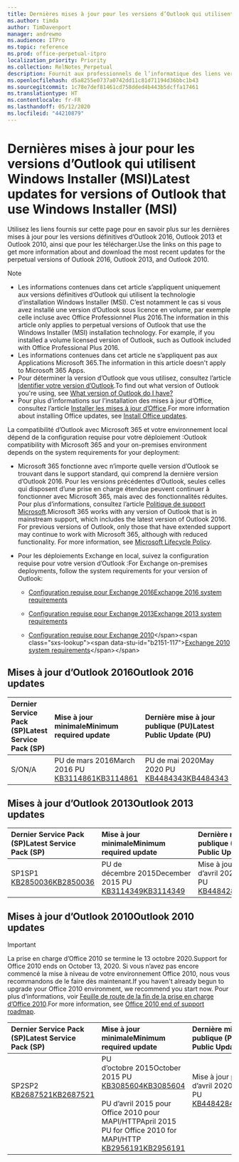 ```yaml
---
title: Dernières mises à jour pour les versions d’Outlook qui utilisent Windows Installer (MSI)
ms.author: timda
author: TimDavenport
manager: andrewmo
ms.audience: ITPro
ms.topic: reference
ms.prod: office-perpetual-itpro
localization_priority: Priority
ms.collection: RelNotes_Perpetual
description: Fournit aux professionnels de l’informatique des liens vers les dernières informations sur les mises à jour pour les versions définitives d’Outlook 2016, Outlook 2013 et Outlook 2010
ms.openlocfilehash: d5a8255e0737a0742dd11c81d71194d36bbc1b43
ms.sourcegitcommit: 1c78e7def81461cd758dded4b443b5dcffa17461
ms.translationtype: HT
ms.contentlocale: fr-FR
ms.lasthandoff: 05/12/2020
ms.locfileid: "44210879"
---
```

# <a name="latest-updates-for-versions-of-outlook-that-use-windows-installer-msi"></a><span data-ttu-id="b2151-103">Dernières mises à jour pour les versions d’Outlook qui utilisent Windows Installer (MSI)</span><span class="sxs-lookup"><span data-stu-id="b2151-103">Latest updates for versions of Outlook that use Windows Installer (MSI)</span></span>

<span data-ttu-id="b2151-104">Utilisez les liens fournis sur cette page pour en savoir plus sur les dernières mises à jour pour les versions définitives d’Outlook 2016, Outlook 2013 et Outlook 2010, ainsi que pour les télécharger.</span><span class="sxs-lookup"><span data-stu-id="b2151-104">Use the links on this page to get more information about and download the most recent updates for the perpetual versions of Outlook 2016, Outlook 2013, and Outlook 2010.</span></span>
  
> [!NOTE]
> - <span data-ttu-id="b2151-p101">Les informations contenues dans cet article s’appliquent uniquement aux versions définitives d’Outlook qui utilisent la technologie d’installation Windows Installer (MSI). C’est notamment le cas si vous avez installé une version d’Outlook sous licence en volume, par exemple celle incluse avec Office Professionnel Plus 2016.</span><span class="sxs-lookup"><span data-stu-id="b2151-p101">The information in this article only applies to perpetual versions of Outlook that use the Windows Installer (MSI) installation technology. For example, if you installed a volume licensed version of Outlook, such as Outlook included with Office Professional Plus 2016.</span></span>
> - <span data-ttu-id="b2151-107">Les informations contenues dans cet article ne s’appliquent pas aux Applications Microsoft 365.</span><span class="sxs-lookup"><span data-stu-id="b2151-107">The information in this article doesn't apply to Microsoft 365 Apps.</span></span>
> - <span data-ttu-id="b2151-108">Pour déterminer la version d’Outlook que vous utilisez, consultez l’article [Identifier votre version d’Outlook](https://support.office.com/article/b3a9568c-edb5-42b9-9825-d48d82b2257c).</span><span class="sxs-lookup"><span data-stu-id="b2151-108">To find out what version of Outlook you're using, see [What version of Outlook do I have?](https://support.office.com/article/b3a9568c-edb5-42b9-9825-d48d82b2257c)</span></span>
> - <span data-ttu-id="b2151-109">Pour plus d’informations sur l’installation des mises à jour d’Office, consultez l’article [Installer les mises à jour d’Office](https://support.office.com/article/2ab296f3-7f03-43a2-8e50-46de917611c5).</span><span class="sxs-lookup"><span data-stu-id="b2151-109">For more information about installing Office updates, see [Install Office updates](https://support.office.com/article/2ab296f3-7f03-43a2-8e50-46de917611c5).</span></span> 
  
<span data-ttu-id="b2151-110">La compatibilité d’Outlook avec Microsoft 365 et votre environnement local dépend de la configuration requise pour votre déploiement :</span><span class="sxs-lookup"><span data-stu-id="b2151-110">Outlook compatibility with Microsoft 365 and your on-premises environment depends on the system requirements for your deployment:</span></span>
  
- <span data-ttu-id="b2151-p102">Microsoft 365 fonctionne avec n’importe quelle version d’Outlook se trouvant dans le support standard, qui comprend la dernière version d’Outlook 2016. Pour les versions précédentes d’Outlook, seules celles qui disposent d’une prise en charge étendue peuvent continuer à fonctionner avec Microsoft 365, mais avec des fonctionnalités réduites. Pour plus d’informations, consultez l’article [Politique de support Microsoft](https://support.microsoft.com/lifecycle).</span><span class="sxs-lookup"><span data-stu-id="b2151-p102">Microsoft 365 works with any version of Outlook that is in mainstream support, which includes the latest version of Outlook 2016. For previous versions of Outlook, only those that have extended support may continue to work with Microsoft 365, although with reduced functionality. For more information, see [Microsoft Lifecycle Policy](https://support.microsoft.com/lifecycle).</span></span>
    
- <span data-ttu-id="b2151-114">Pour les déploiements Exchange en local, suivez la configuration requise pour votre version d’Outlook :</span><span class="sxs-lookup"><span data-stu-id="b2151-114">For Exchange on-premises deployments, follow the system requirements for your version of Outlook:</span></span>
    
  - [<span data-ttu-id="b2151-115">Configuration requise pour Exchange 2016</span><span class="sxs-lookup"><span data-stu-id="b2151-115">Exchange 2016 system requirements</span></span>](https://docs.microsoft.com/Exchange/plan-and-deploy/system-requirements)
    
  - [<span data-ttu-id="b2151-116">Configuration requise pour Exchange 2013</span><span class="sxs-lookup"><span data-stu-id="b2151-116">Exchange 2013 system requirements</span></span>](https://docs.microsoft.com/exchange/exchange-2013-system-requirements-exchange-2013-help)
    
  - <span data-ttu-id="b2151-117">[Configuration requise pour Exchange 2010](https://docs.microsoft.com/previous-versions/office/exchange-server-2010/aa996719(v=exchg.141))</span><span class="sxs-lookup"><span data-stu-id="b2151-117">[Exchange 2010 system requirements](https://docs.microsoft.com/previous-versions/office/exchange-server-2010/aa996719(v=exchg.141))</span></span>

   
## <a name="outlook-2016-updates"></a><span data-ttu-id="b2151-118">Mises à jour d’Outlook 2016</span><span class="sxs-lookup"><span data-stu-id="b2151-118">Outlook 2016 updates</span></span>

|<span data-ttu-id="b2151-119">**Dernier Service Pack (SP)**</span><span class="sxs-lookup"><span data-stu-id="b2151-119">**Latest Service Pack (SP)**</span></span>|<span data-ttu-id="b2151-120">**Mise à jour minimale**</span><span class="sxs-lookup"><span data-stu-id="b2151-120">**Minimum required update**</span></span>|<span data-ttu-id="b2151-121">**Dernière mise à jour publique (PU)**</span><span class="sxs-lookup"><span data-stu-id="b2151-121">**Latest Public Update (PU)**</span></span>|
|:-----|:-----|:-----|
|<span data-ttu-id="b2151-122">S/O</span><span class="sxs-lookup"><span data-stu-id="b2151-122">N/A</span></span>  <br/> |<span data-ttu-id="b2151-123">PU de mars 2016</span><span class="sxs-lookup"><span data-stu-id="b2151-123">March 2016 PU</span></span> <br/>[<span data-ttu-id="b2151-124">KB3114861</span><span class="sxs-lookup"><span data-stu-id="b2151-124">KB3114861</span></span>](https://support.microsoft.com/help/3114861) <br/> |<span data-ttu-id="b2151-125">PU de mai 2020</span><span class="sxs-lookup"><span data-stu-id="b2151-125">May 2020 PU</span></span> <br/>[<span data-ttu-id="b2151-126">KB4484343</span><span class="sxs-lookup"><span data-stu-id="b2151-126">KB4484343</span></span>](https://support.microsoft.com/help/4484343) 

## <a name="outlook-2013-updates"></a><span data-ttu-id="b2151-127">Mises à jour d’Outlook 2013</span><span class="sxs-lookup"><span data-stu-id="b2151-127">Outlook 2013 updates</span></span>

|<span data-ttu-id="b2151-128">**Dernier Service Pack (SP)**</span><span class="sxs-lookup"><span data-stu-id="b2151-128">**Latest Service Pack (SP)**</span></span>|<span data-ttu-id="b2151-129">**Mise à jour minimale**</span><span class="sxs-lookup"><span data-stu-id="b2151-129">**Minimum required update**</span></span>|<span data-ttu-id="b2151-130">**Dernière mise à jour publique (PU)**</span><span class="sxs-lookup"><span data-stu-id="b2151-130">**Latest Public Update (PU)**</span></span>|
|:-----|:-----|:-----|
|<span data-ttu-id="b2151-131">SP1</span><span class="sxs-lookup"><span data-stu-id="b2151-131">SP1</span></span>  <br/>[<span data-ttu-id="b2151-132">KB2850036</span><span class="sxs-lookup"><span data-stu-id="b2151-132">KB2850036</span></span>](https://go.microsoft.com/fwlink/p/?LinkId=512538) <br/> |<span data-ttu-id="b2151-133">PU de décembre 2015</span><span class="sxs-lookup"><span data-stu-id="b2151-133">December 2015 PU</span></span> <br/>[<span data-ttu-id="b2151-134">KB3114349</span><span class="sxs-lookup"><span data-stu-id="b2151-134">KB3114349</span></span>](https://support.microsoft.com/kb/3114349) <br/> |<span data-ttu-id="b2151-135">Mise à jour publique d’avril 2020</span><span class="sxs-lookup"><span data-stu-id="b2151-135">April 2020 PU</span></span> <br/>[<span data-ttu-id="b2151-136">KB4484281</span><span class="sxs-lookup"><span data-stu-id="b2151-136">KB4484281</span></span>](https://support.microsoft.com/help/4484281)  |
   
## <a name="outlook-2010-updates"></a><span data-ttu-id="b2151-137">Mises à jour d’Outlook 2010</span><span class="sxs-lookup"><span data-stu-id="b2151-137">Outlook 2010 updates</span></span>
> [!IMPORTANT]
<span data-ttu-id="b2151-138">La prise en charge d’Office 2010 se termine le 13 octobre 2020.</span><span class="sxs-lookup"><span data-stu-id="b2151-138">Support for Office 2010 ends on October 13, 2020.</span></span> <span data-ttu-id="b2151-139">Si vous n’avez pas encore commencé la mise à niveau de votre environnement Office 2010, nous vous recommandons de le faire dès maintenant.</span><span class="sxs-lookup"><span data-stu-id="b2151-139">If you haven't already begun to upgrade your Office 2010 environment, we recommend you start now.</span></span> <span data-ttu-id="b2151-140">Pour plus d’informations, voir [Feuille de route de la fin de la prise en charge d’Office 2010](https://docs.microsoft.com/DeployOffice/office-2010-end-support-roadmap).</span><span class="sxs-lookup"><span data-stu-id="b2151-140">For more information, see [Office 2010 end of support roadmap](https://docs.microsoft.com/DeployOffice/office-2010-end-support-roadmap).</span></span>

|<span data-ttu-id="b2151-141">**Dernier Service Pack (SP)**</span><span class="sxs-lookup"><span data-stu-id="b2151-141">**Latest Service Pack (SP)**</span></span>|<span data-ttu-id="b2151-142">**Mise à jour minimale**</span><span class="sxs-lookup"><span data-stu-id="b2151-142">**Minimum required update**</span></span>|<span data-ttu-id="b2151-143">**Dernière mise à jour publique (PU)**</span><span class="sxs-lookup"><span data-stu-id="b2151-143">**Latest Public Update (PU)**</span></span>|
|:-----|:-----|:-----|
|<span data-ttu-id="b2151-144">SP2</span><span class="sxs-lookup"><span data-stu-id="b2151-144">SP2</span></span> <br/>[<span data-ttu-id="b2151-145">KB2687521</span><span class="sxs-lookup"><span data-stu-id="b2151-145">KB2687521</span></span>](https://go.microsoft.com/fwlink/p/?LinkId=512542) <br><br><br><br/> |<span data-ttu-id="b2151-146">PU d’octobre 2015</span><span class="sxs-lookup"><span data-stu-id="b2151-146">October 2015 PU</span></span> <br/> [<span data-ttu-id="b2151-147">KB3085604</span><span class="sxs-lookup"><span data-stu-id="b2151-147">KB3085604</span></span>](https://support.microsoft.com/kb/3085604) <br/><br/>  <span data-ttu-id="b2151-148">PU d’avril 2015 pour Office 2010 pour MAPI/HTTP</span><span class="sxs-lookup"><span data-stu-id="b2151-148">April 2015 PU for Office 2010 for MAPI/HTTP</span></span> <br/> [<span data-ttu-id="b2151-149">KB2956191</span><span class="sxs-lookup"><span data-stu-id="b2151-149">KB2956191</span></span>](https://support.microsoft.com/help/2956191/april-14-2015-update-for-office-2010-kb2956191) <br/> |<span data-ttu-id="b2151-150">Mise à jour publique d’avril 2020</span><span class="sxs-lookup"><span data-stu-id="b2151-150">April 2020 PU</span></span> <br/>[<span data-ttu-id="b2151-151">KB4484284</span><span class="sxs-lookup"><span data-stu-id="b2151-151">KB4484284</span></span>](https://support.microsoft.com/help/4484284) <br><br><br><br/>|
   

